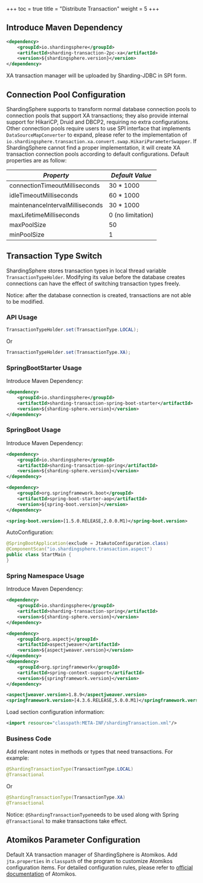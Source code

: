 +++
toc = true
title = "Distribute Transaction"
weight = 5
+++

## Introduce Maven Dependency

```xml
<dependency>
    <groupId>io.shardingsphere</groupId>
    <artifactId>sharding-transaction-2pc-xa</artifactId>
    <version>${shardingsphere.version}</version>
</dependency>
```

XA transaction manager will be uploaded by Sharding-JDBC in SPI form.

## Connection Pool Configuration

ShardingSphere supports to transform normal database connection pools to connection pools that support XA transactions; 
they also provide  internal support for HikariCP, Druid and DBCP2, requiring no extra configurations. 
Other connection pools require users to use SPI interface that implements `DataSourceMapConverter` to expand, please refer to the implementation of `io.shardingsphere.transaction.xa.convert.swap.HikariParameterSwapper`. 
If ShardingSphere cannot find a proper implementation, it will create XA transaction connection pools according to default configurations. 
Default properties are as follow:

| *Property*                      | *Default Value*   |
| ------------------------------- | ----------------- |
| connectionTimeoutMilliseconds   | 30 * 1000         |
| idleTimeoutMilliseconds         | 60 * 1000         |
| maintenanceIntervalMilliseconds | 30 * 1000         |
| maxLifetimeMilliseconds         | 0 (no limitation) |
| maxPoolSize                     | 50                |
| minPoolSize                     | 1                 |

## Transaction Type Switch

ShardingSphere stores transaction types in local thread variable `TransactionTypeHolder`. 
Modifying its value before the database creates connections can have the effect of switching transaction types freely.

Notice: after the database connection is created, transactions are not able to be modified.

### API Usage

```java
TransactionTypeHolder.set(TransactionType.LOCAL);
```

Or

```java
TransactionTypeHolder.set(TransactionType.XA);
```

### SpringBootStarter Usage

Introduce Maven Dependency:

```xml
<dependency>
    <groupId>io.shardingsphere</groupId>
    <artifactId>sharding-transaction-spring-boot-starter</artifactId>
    <version>${sharding-sphere.version}</version>
</dependency>
```

### SpringBoot Usage

Introduce Maven Dependency:

```xml
<dependency>
    <groupId>io.shardingsphere</groupId>
    <artifactId>sharding-transaction-spring</artifactId>
    <version>${sharding-sphere.version}</version>
</dependency>

<dependency>
    <groupId>org.springframework.boot</groupId>
    <artifactId>spring-boot-starter-aop</artifactId>
    <version>${spring-boot.version}</version>
</dependency>

<spring-boot.version>[1.5.0.RELEASE,2.0.0.M1)</spring-boot.version>
```

AutoConfiguration:

```java
@SpringBootApplication(exclude = JtaAutoConfiguration.class)
@ComponentScan("io.shardingsphere.transaction.aspect")
public class StartMain {
}
```

### Spring Namespace Usage

Introduce Maven Dependency:

```xml
<dependency>
    <groupId>io.shardingsphere</groupId>
    <artifactId>sharding-transaction-spring</artifactId>
    <version>${sharding-sphere.version}</version>
</dependency>

<dependency>
    <groupId>org.aspectj</groupId>
    <artifactId>aspectjweaver</artifactId>
    <version>${aspectjweaver.version}</version>
</dependency>
<dependency>
    <groupId>org.springframework</groupId>
    <artifactId>spring-context-support</artifactId>
    <version>${springframework.version}</version>
</dependency>

<aspectjweaver.version>1.8.9</aspectjweaver.version>
<springframework.version>[4.3.6.RELEASE,5.0.0.M1)</springframework.version>
```

Load section configuration information:

```xml
<import resource="classpath:META-INF/shardingTransaction.xml"/>
```

### Business Code

Add relevant notes in methods or types that need transactions. For example:

```java
@ShardingTransactionType(TransactionType.LOCAL)
@Transactional
```

Or

```java
@ShardingTransactionType(TransactionType.XA)
@Transactional
```

Notice: `@ShardingTransactionType`needs to be used along with Spring `@Transactional` to make transactions take effect.

## Atomikos Parameter Configuration

Default XA transaction manager of ShardingSphere is Atomikos. 
Add `jta.properties` in `classpath` of the program to customize Atomikos configuration items. 
For detailed configuration rules, please refer to [official documentation](https://www.atomikos.com/Documentation/JtaProperties) of Atomikos.
